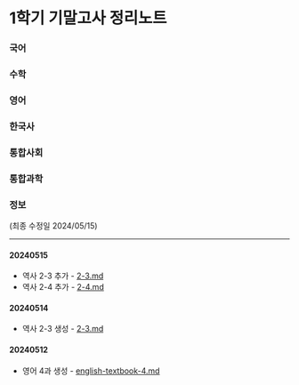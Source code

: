 # 1학기 기말고사 정리노트

### 국어



### 수학



### 영어



### 한국사



### 통합사회



### 통합과학



### 정보



(최종 수정일 2024/05/15)

***

#### 20240515

* 역사 2-3 추가 - [2-3.md](history/2-3.md "mention")
* 역사 2-4 추가 - [2-4.md](history/2-4.md "mention")

#### 20240514

* 역사 2-3 생성 - [2-3.md](history/2-3.md "mention")

#### 20240512

* 영어 4과 생성 - [english-textbook-4.md](english/english-textbook-4.md "mention")
